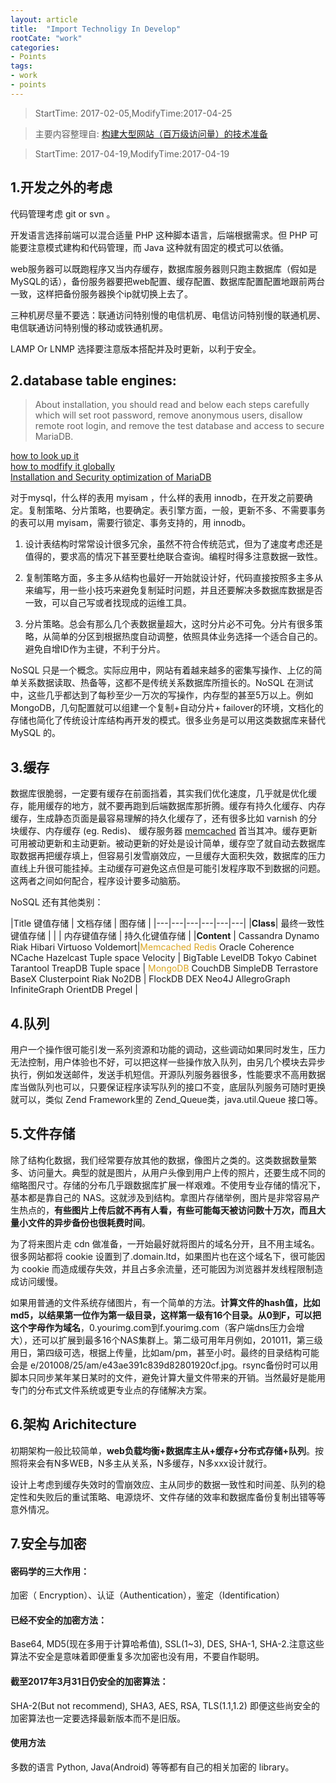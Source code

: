 ```yaml
---
layout: article
title:  "Import Technoligy In Develop"
rootCate: "work"
categories:
- Points
tags:
- work
- points
---
```


> StartTime: 2017-02-05,ModifyTime:2017-04-25
<!---more--->

> 主要内容整理自: [构建大型网站（百万级访问量）的技术准备](https://www.biaodianfu.com/thinking-before-building-site.html)

> StartTime: 2017-04-19,ModifyTime:2017-04-19

## 1.开发之外的考虑
代码管理考虑 git or svn 。

开发语言选择前端可以混合适量 PHP 这种脚本语言，后端根据需求。但 PHP 可能要注意模式建构和代码管理，而 Java 这种就有固定的模式可以依循。

web服务器可以既跑程序又当内存缓存，数据库服务器则只跑主数据库（假如是MySQL的话），备份服务器要把web配置、缓存配置、数据库配置配置地跟前两台一致，这样把备份服务器换个ip就切换上去了。

三种机房尽量不要选：联通访问特别慢的电信机房、电信访问特别慢的联通机房、电信联通访问特别慢的移动或铁通机房。

LAMP Or LNMP 选择要注意版本搭配并及时更新，以利于安全。

## 2.database table engines:  
> About installation, you should read and below each steps carefully which will set root password, remove anonymous users, disallow remote root login, and remove the test database and access to secure MariaDB.

[how to look up it](http://coolnull.com/2759.html)  
[how to modfify it globally](http://stackoverflow.com/questions/2286813/how-to-set-the-default-storage-engine-to-innodb-in-xampp)  
[Installation and Security optimization of MariaDB](http://www.tecmint.com/install-mariadb-in-linux/)

对于mysql，什么样的表用 myisam ，什么样的表用 innodb，在开发之前要确定。复制策略、分片策略，也要确定。表引擎方面，一般，更新不多、不需要事务的表可以用 myisam，需要行锁定、事务支持的，用 innodb。

1. 设计表结构时常常设计很多冗余，虽然不符合传统范式，但为了速度考虑还是值得的，要求高的情况下甚至要杜绝联合查询。编程时得多注意数据一致性。

2. 复制策略方面，多主多从结构也最好一开始就设计好，代码直接按照多主多从来编写，用一些小技巧来避免复制延时问题，并且还要解决多数据库数据是否一致，可以自己写或者找现成的运维工具。

3. 分片策略。总会有那么几个表数据量超大，这时分片必不可免。分片有很多策略，从简单的分区到根据热度自动调整，依照具体业务选择一个适合自己的。避免自增ID作为主键，不利于分片。

NoSQL 只是一个概念。实际应用中，网站有着越来越多的密集写操作、上亿的简单关系数据读取、热备等，这都不是传统关系数据库所擅长的。NoSQL 在测试中，这些几乎都达到了每秒至少一万次的写操作，内存型的甚至5万以上。例如 MongoDB，几句配置就可以组建一个复制+自动分片+ failover的环境，文档化的存储也简化了传统设计库结构再开发的模式。很多业务是可以用这类数据库来替代 MySQL 的。

## 3.缓存
数据库很脆弱，一定要有缓存在前面挡着，其实我们优化速度，几乎就是优化缓存，能用缓存的地方，就不要再跑到后端数据库那折腾。缓存有持久化缓存、内存缓存，生成静态页面是最容易理解的持久化缓存了，还有很多比如 varnish 的分块缓存、内存缓存 (eg. Redis)、 缓存服务器 [memcached](http://memcached.org/) 首当其冲。缓存更新可用被动更新和主动更新。被动更新的好处是设计简单，缓存空了就自动去数据库取数据再把缓存填上，但容易引发雪崩效应，一旦缓存大面积失效，数据库的压力直线上升很可能挂掉。主动缓存可避免这点但是可能引发程序取不到数据的问题。这两者之间如何配合，程序设计要多动脑筋。

NoSQL 还有其他类别：

|Title <th colspan=3>键值存储</th> | 文档存储 | 图存储 |
|---|---|---|---|---|---|
|**Class**| 最终一致性键值存储 | |  | 内存键值存储  |  持久化键值存储 |
|**Content** | Cassandra  Dynamo  Riak  Hibari  Virtuoso  Voldemort|<font color=#DAA520>Memcached  Redis</font>  Oracle Coherence  NCache  Hazelcast  Tuple space  Velocity  |  BigTable  LevelDB  Tokyo Cabinet  Tarantool  TreapDB  Tuple space | <font color=#DAA520>MongoDB</font>  CouchDB  SimpleDB  Terrastore  BaseX   Clusterpoint  Riak  No2DB |  FlockDB  DEX  Neo4J  AllegroGraph  InfiniteGraph  OrientDB  Pregel |

## 4.队列
用户一个操作很可能引发一系列资源和功能的调动，这些调动如果同时发生，压力无法控制，用户体验也不好，可以把这样一些操作放入队列，由另几个模块去异步执行，例如发送邮件，发送手机短信。开源队列服务器很多，性能要求不高用数据库当做队列也可以，只要保证程序读写队列的接口不变，底层队列服务可随时更换就可以，类似 Zend Framework里的 Zend_Queue类，java.util.Queue 接口等。

## 5.文件存储
除了结构化数据，我们经常要存放其他的数据，像图片之类的。这类数据数量繁多、访问量大。典型的就是图片，从用户头像到用户上传的照片，还要生成不同的缩略图尺寸。存储的分布几乎跟数据库扩展一样艰难。不使用专业存储的情况下，基本都是靠自己的 NAS。这就涉及到结构。拿图片存储举例，图片是非常容易产生热点的，**有些图片上传后就不再有人看，有些可能每天被访问数十万次，而且大量小文件的异步备份也很耗费时间**。  

为了将来图片走 cdn 做准备，一开始最好就将图片的域名分开，且不用主域名。很多网站都将 cookie 设置到了.domain.ltd，如果图片也在这个域名下，很可能因为 cookie 而造成缓存失效，并且占多余流量，还可能因为浏览器并发线程限制造成访问缓慢。  

如果用普通的文件系统存储图片，有一个简单的方法。**计算文件的hash值，比如 md5，以结果第一位作为第一级目录，这样第一级有16个目录。从0到F，可以把这个字母作为域名**，0.yourimg.com到f.yourimg.com（客户端dns压力会增大），还可以扩展到最多16个NAS集群上。第二级可用年月例如，201011，第三级用日，第四级可选，根据上传量，比如am/pm，甚至小时。最终的目录结构可能会是 e/201008/25/am/e43ae391c839d82801920cf.jpg。rsync备份时可以用脚本只同步某年某日某时的文件，避免计算大量文件带来的开销。当然最好是能用专门的分布式文件系统或更专业点的存储解决方案。

## 6.架构 Arichitecture
初期架构一般比较简单，**web负载均衡+数据库主从+缓存+分布式存储+队列**。按照将来会有N多WEB，N多主从关系，N多缓存，N多xxx设计就行。

设计上考虑到缓存失效时的雪崩效应、主从同步的数据一致性和时间差、队列的稳定性和失败后的重试策略、电源烧坏、文件存储的效率和数据库备份复制出错等等意外情况。

## 7.安全与加密
#### 密码学的三大作用：  
加密（ Encryption）、认证（Authentication），鉴定（Identification）

#### 已经不安全的加密方法：  
Base64, MD5(现在多用于计算哈希值), SSL(1~3), DES, SHA-1, SHA-2.注意这些算法不安全是意味着即便重复多次加密也没有用，不要自作聪明。

#### 截至2017年3月31日仍安全的加密算法：  
SHA-2(But not recommend), SHA3, AES, RSA, TLS(1.1,1.2)
即便这些尚安全的加密算法也一定要选择最新版本而不是旧版。

#### 使用方法
多数的语言 Python, Java(Android) 等等都有自己的相关加密的 library。

